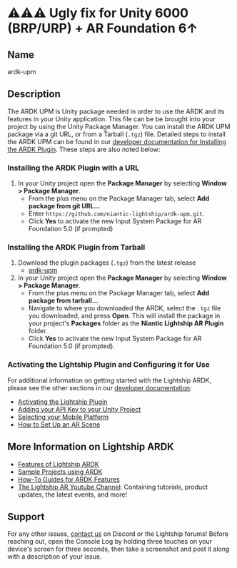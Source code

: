 # ⚠️⚠️⚠️ Ugly fix for Unity 6000 (BRP/URP) + AR Foundation 6↑

## Name
ardk-upm

## Description
The ARDK UPM is Unity package needed in order to use the ARDK and its features in your Unity application. This file can be be brought into your project by using the Unity Package Manager. You can install the ARDK UPM package via a git URL, or from a Tarball (`.tgz`) file. Detailed steps to install the ARDK UPM can be found in our [developer documentation for Installing the ARDK Plugin](https://lightship.dev/docs/ardk/setup/#installing-the-ardk-plugin-with-a-url). These steps are also noted below:

### Installing the ARDK Plugin with a URL
1. In your Unity project open the **Package Manager** by selecting **Window > Package Manager**. 
	- From the plus menu on the Package Manager tab, select **Add package from git URL...**
	- Enter `https://github.com/niantic-lightship/ardk-upm.git`. 
	- Click **Yes** to activate the new Input System Package for AR Foundation 5.0 (if prompted)

### Installing the ARDK Plugin from Tarball
1. Download the plugin packages (`.tgz`) from the latest release
	- [ardk-upm](https://github.com/niantic-lightship/ardk-upm/releases/latest)
2. In your Unity project open the **Package Manager** by selecting **Window > Package Manager**. 
	- From the plus menu on the Package Manager tab, select **Add package from tarball...**
	- Navigate to where you downloaded the ARDK, select the `.tgz` file you downloaded, and press **Open**. This will install the package in your project's **Packages** folder as the **Niantic Lightship AR Plugin** folder. 
	- Click **Yes** to activate the new Input System Package for AR Foundation 5.0 (if prompted). 

### Activating the Lightship Plugin and Configuring it for Use
For additional information on getting started with the Lightship ARDK, please see the other sections in our [developer documentation](https://lightship.dev/docs/ardk/):
- [Activating the Lightship Plugin](https://lightship.dev/docs/ardk/setup/#activating-the-lightship-plugin)
- [Adding your API Key to your Unity Project](https://lightship.dev/docs/ardk/setup/#adding-your-api-key-to-your-unity-project)
- [Selecting your Mobile Platform](https://lightship.dev/docs/ardk/setup/#selecting-your-mobile-platform)
- [How to Set Up an AR Scene](https://lightship.dev/docs/ardk/setup/#how-to-setup-an-ar-scene)

## More Information on Lightship ARDK
- [Features of Lightship ARDK](https://lightship.dev/docs/ardk/features/)
- [Sample Projects using ARDK](https://lightship.dev/docs/ardk/sample_projects/)
- [How-To Guides for ARDK Features](https://lightship.dev/docs/ardk/how-to/)
- [The Lightship AR Youtube Channel](https://www.youtube.com/@LightshipAR/videos): Containing tutorials, product updates, the latest events, and more!

## Support
For any other issues, [contact us](https://lightship.dev/docs/ardk/contact_us/) on Discord or the Lightship forums! Before reaching out, open the Console Log by holding three touches on your device's screen for three seconds, then take a screenshot and post it along with a description of your issue.
